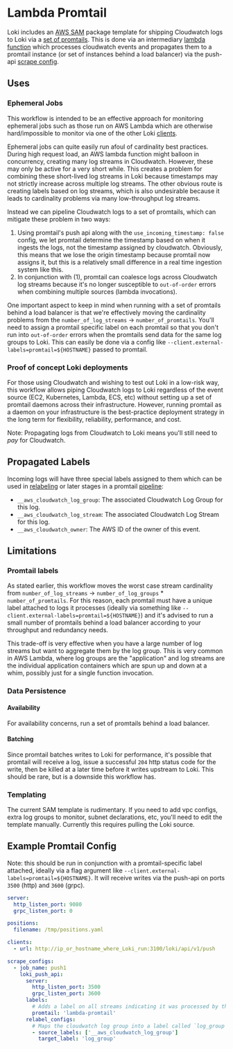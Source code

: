 # Lambda Promtail

Loki includes an [AWS SAM](https://aws.amazon.com/serverless/sam/) package template for shipping Cloudwatch logs to Loki via a [set of promtails](https://github.com/ronanh/loki/tree/master/tools/lambda-promtail). This is done via an intermediary [lambda function](https://aws.amazon.com/lambda/) which processes cloudwatch events and propagates them to a promtail instance (or set of instances behind a load balancer) via the push-api [scrape config](../promtail/configuration#loki_push_api_config).

## Uses

### Ephemeral Jobs

This workflow is intended to be an effective approach for monitoring ephemeral jobs such as those run on AWS Lambda which are otherwise hard/impossible to monitor via one of the other Loki [clients](../).

Ephemeral jobs can quite easily run afoul of cardinality best practices. During high request load, an AWS lambda function might balloon in concurrency, creating many log streams in Cloudwatch. However, these may only be active for a very short while. This creates a problem for combining these short-lived log streams in Loki because timestamps may not strictly increase across multiple log streams. The other obvious route is creating labels based on log streams, which is also undesirable because it leads to cardinality problems via many low-throughput log streams.

Instead we can pipeline Cloudwatch logs to a set of promtails, which can mitigate these problem in two ways:

1) Using promtail's push api along with the `use_incoming_timestamp: false` config, we let promtail determine the timestamp based on when it ingests the logs, not the timestamp assigned by cloudwatch. Obviously, this means that we lose the origin timestamp because promtail now assigns it, but this is a relatively small difference in a real time ingestion system like this.
2) In conjunction with (1), promtail can coalesce logs across  Cloudwatch log streams because it's no longer susceptible to `out-of-order` errors when combining multiple sources (lambda invocations).

One important aspect to keep in mind when running with a set of promtails behind a load balancer is that we're effectively moving the cardinality problems from the `number_of_log_streams` -> `number_of_promtails`. You'll need to assign a promtail specific label on each promtail so that you don't run into `out-of-order` errors when the promtails send data for the same log groups to Loki. This can easily be done via a config like `--client.external-labels=promtail=${HOSTNAME}` passed to promtail.

### Proof of concept Loki deployments

For those using Cloudwatch and wishing to test out Loki in a low-risk way, this workflow allows piping Cloudwatch logs to Loki regardless of the event source (EC2, Kubernetes, Lambda, ECS, etc) without setting up a set of promtail daemons across their infrastructure. However, running promtail as a daemon on your infrastructure is the best-practice deployment strategy in the long term for flexibility, reliability, performance, and cost.

Note: Propagating logs from Cloudwatch to Loki means you'll still need to _pay_ for Cloudwatch.

## Propagated Labels

Incoming logs will have three special labels assigned to them which can be used in [relabeling](../promtail/configuration/#relabel_config) or later stages in a promtail [pipeline](../promtail/pipelines/):

- `__aws_cloudwatch_log_group`: The associated Cloudwatch Log Group for this log.
- `__aws_cloudwatch_log_stream`: The associated Cloudwatch Log Stream for this log.
- `__aws_cloudwatch_owner`: The AWS ID of the owner of this event.

## Limitations

### Promtail labels

As stated earlier, this workflow moves the worst case stream cardinality from `number_of_log_streams` -> `number_of_log_groups` * `number_of_promtails`. For this reason, each promtail must have a unique label attached to logs it processes (ideally via something like `--client.external-labels=promtail=${HOSTNAME}`) and it's advised to run a small number of promtails behind a load balancer according to your throughput and redundancy needs. 

This trade-off is very effective when you have a large number of log streams but want to aggregate them by the log group. This is very common in AWS Lambda, where log groups are the "application" and log streams are the individual application containers which are spun up and down at a whim, possibly just for a single function invocation.

### Data Persistence

#### Availability

For availability concerns, run a set of promtails behind a load balancer.

#### Batching

Since promtail batches writes to Loki for performance, it's possible that promtail will receive a log, issue a successful `204` http status code for the write, then be killed at a later time before it writes upstream to Loki. This should be rare, but is a downside this workflow has.

### Templating

The current SAM template is rudimentary. If you need to add vpc configs, extra log groups to monitor, subnet declarations, etc, you'll need to edit the template manually. Currently this requires pulling the Loki source.

## Example Promtail Config

Note: this should be run in conjunction with a promtail-specific label attached, ideally via a flag argument like `--client.external-labels=promtail=${HOSTNAME}`. It will receive writes via the push-api on ports `3500` (http) and `3600` (grpc).

```yaml
server:
  http_listen_port: 9080
  grpc_listen_port: 0

positions:
  filename: /tmp/positions.yaml

clients:
  - url: http://ip_or_hostname_where_Loki_run:3100/loki/api/v1/push

scrape_configs:
  - job_name: push1
    loki_push_api:
      server:
        http_listen_port: 3500
        grpc_listen_port: 3600
      labels:
        # Adds a label on all streams indicating it was processed by the lambda-promtail workflow.
        promtail: 'lambda-promtail'
      relabel_configs:
        # Maps the cloudwatch log group into a label called `log_group` for use in Loki.
        - source_labels: ['__aws_cloudwatch_log_group']
          target_label: 'log_group'
```
